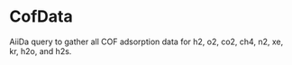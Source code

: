 # CofData
AiiDa query to gather all COF adsorption data for h2, o2, co2, ch4, n2, xe, kr, h2o, and h2s.
